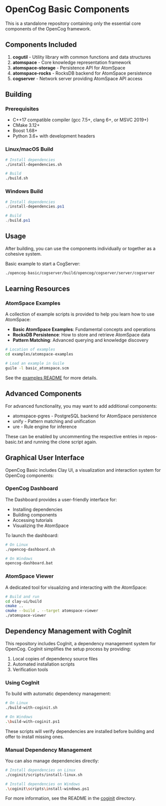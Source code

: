 # OpenCog Basic Components

This is a standalone repository containing only the essential core components of the OpenCog framework.

## Components Included

1. **cogutil** - Utility library with common functions and data structures
2. **atomspace** - Core knowledge representation framework
3. **atomspace-storage** - Persistence API for AtomSpace
4. **atomspace-rocks** - RocksDB backend for AtomSpace persistence
5. **cogserver** - Network server providing AtomSpace API access

## Building

### Prerequisites

- C++17 compatible compiler (gcc 7.5+, clang 6+, or MSVC 2019+)
- CMake 3.12+
- Boost 1.68+
- Python 3.6+ with development headers

### Linux/macOS Build

```bash
# Install dependencies
./install-dependencies.sh

# Build
./build.sh
```

### Windows Build

```powershell
# Install dependencies
./install-dependencies.ps1

# Build
./build.ps1
```

## Usage

After building, you can use the components individually or together as a cohesive system.

Basic example to start a CogServer:

```bash
./opencog-basic/cogserver/build/opencog/cogserver/server/cogserver
```

## Learning Resources

### AtomSpace Examples

A collection of example scripts is provided to help you learn how to use AtomSpace:

- **Basic AtomSpace Examples**: Fundamental concepts and operations
- **RocksDB Persistence**: How to store and retrieve AtomSpace data
- **Pattern Matching**: Advanced querying and knowledge discovery

```bash
# Location of examples
cd examples/atomspace-examples

# Load an example in Guile
guile -l basic_atomspace.scm
```

See the [examples README](examples/atomspace-examples/README.md) for more details.

## Advanced Components

For advanced functionality, you may want to add additional components:
- atomspace-pgres - PostgreSQL backend for AtomSpace persistence
- unify - Pattern matching and unification
- ure - Rule engine for inference

These can be enabled by uncommenting the respective entries in repos-basic.txt
and running the clone script again.

## Graphical User Interface

OpenCog Basic includes Clay UI, a visualization and interaction system for OpenCog components:

### OpenCog Dashboard

The Dashboard provides a user-friendly interface for:
- Installing dependencies
- Building components
- Accessing tutorials
- Visualizing the AtomSpace

To launch the dashboard:

```bash
# On Linux
./opencog-dashboard.sh

# On Windows
opencog-dashboard.bat
```

### AtomSpace Viewer

A dedicated tool for visualizing and interacting with the AtomSpace:

```bash
# Build and run
cd clay-ui/build
cmake ..
cmake --build . --target atomspace-viewer
./atomspace-viewer
```

## Dependency Management with CogInit

This repository includes CogInit, a dependency management system for OpenCog. CogInit simplifies the setup process by providing:

1. Local copies of dependency source files
2. Automated installation scripts
3. Verification tools

### Using CogInit

To build with automatic dependency management:

```bash
# On Linux
./build-with-coginit.sh

# On Windows
.\build-with-coginit.ps1
```

These scripts will verify dependencies are installed before building and offer to install missing ones.

### Manual Dependency Management

You can also manage dependencies directly:

```bash
# Install dependencies on Linux
./coginit/scripts/install-linux.sh

# Install dependencies on Windows
.\coginit\scripts\install-windows.ps1
```

For more information, see the README in the [coginit](./coginit) directory.
